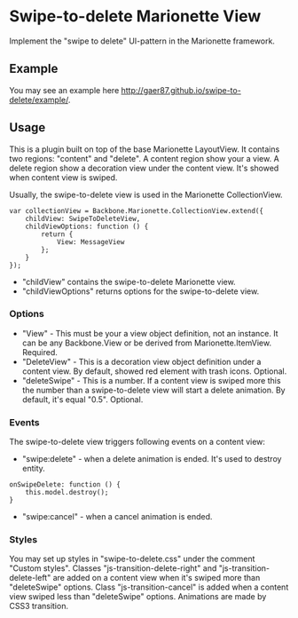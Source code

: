 # Swipe-to-delete Marionette View
Implement the "swipe to delete" UI-pattern in the Marionette framework.

## Example
You may see an example here http://gaer87.github.io/swipe-to-delete/example/.

## Usage
This is a plugin built on top of the base Marionette LayoutView. It contains two regions: "content" and "delete". A content region show your a view. A delete region show a decoration view under the content view. It's showed when content view is swiped.

Usually, the swipe-to-delete view is used in the Marionette CollectionView.

```
var collectionView = Backbone.Marionette.CollectionView.extend({
	childView: SwipeToDeleteView,
	childViewOptions: function () {
		return {
			View: MessageView
		};
	}
});
```

- "childView" contains the swipe-to-delete Marionette view.
- "childViewOptions" returns options for the swipe-to-delete view.

### Options
- "View" - This must be your a view object definition, not an instance. It can be any Backbone.View or be derived from Marionette.ItemView. Required.
- "DeleteView" - This is a decoration view object definition under a content view. By default, showed red element with trash icons. Optional.
- "deleteSwipe" - This is a number. If a content view is swiped more this the number than a swipe-to-delete view will start a delete animation. By default, it's equal "0.5". Optional.

### Events
The swipe-to-delete view triggers following events on a content view:
- "swipe:delete" - when a delete animation is ended. It's used to destroy entity.

```
onSwipeDelete: function () {
	this.model.destroy();
}
```

- "swipe:cancel" - when a cancel animation is ended.

### Styles
You may set up styles in "swipe-to-delete.css" under the comment "Custom styles". Classes "js-transition-delete-right" and "js-transition-delete-left" are added on a content view when it's swiped more than "deleteSwipe" options. Class "js-transition-cancel" is added when a content view swiped less than "deleteSwipe" options. Animations are made by CSS3 transition.